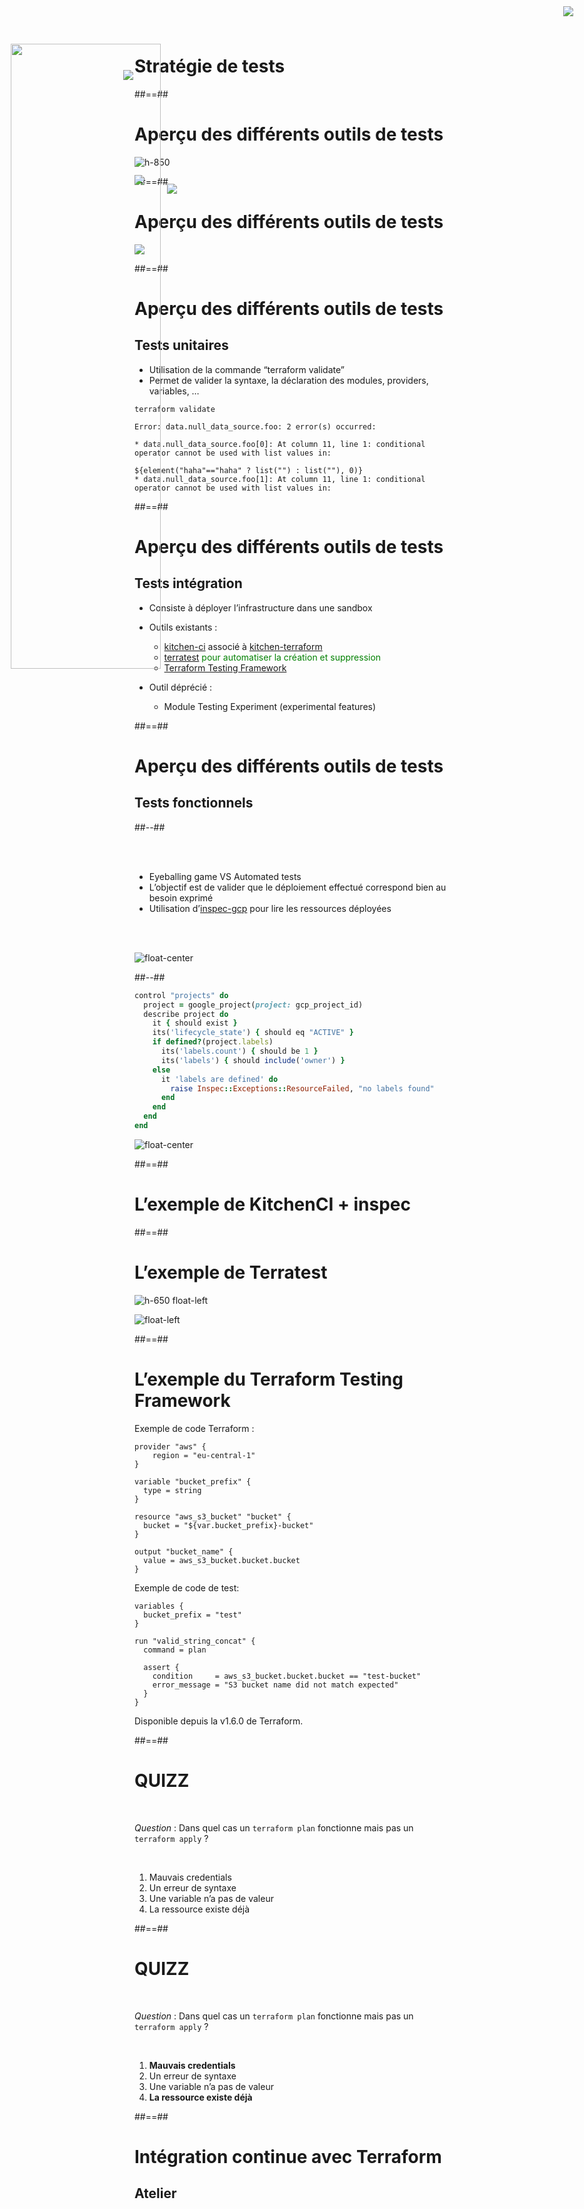 <!-- .slide: class="transition"-->

# Stratégie de tests

##==##
<!-- .slide:-->

# Aperçu des différents outils de tests

![h-850](./assets/images/g418fd663c2_0_825.png)

##==##
<!-- .slide: class="full-center" -->

# Aperçu des différents outils de tests

![](./assets/images/tests.png)

##==##
<!-- .slide: class="with-code-bg-dark"-->

# Aperçu des différents outils de tests

## Tests unitaires

* Utilisation de la commande “terraform validate”
* Permet de valider la syntaxe, la déclaration des modules, providers, variables, …

```plaintext
terraform validate

Error: data.null_data_source.foo: 2 error(s) occurred:

* data.null_data_source.foo[0]: At column 11, line 1: conditional operator cannot be used with list values in:

${element("haha"=="haha" ? list("") : list(""), 0)}
* data.null_data_source.foo[1]: At column 11, line 1: conditional operator cannot be used with list values in:
```
<!-- .element class="big-code" -->

##==##
<!-- .slide: class="with-code-bg-dark"-->

# Aperçu des différents outils de tests

## Tests intégration

<img style="position:fixed;top:10px;right:30px" src="./assets/images/g418fd663c2_0_891.png">

* Consiste à déployer l’infrastructure dans une sandbox
* Outils existants : 
  * [kitchen-ci](https://kitchen.ci) associé à [kitchen-terraform](https://github.com/newcontext-oss/kitchen-terraform)
  * [terratest](https://github.com/gruntwork-io/terratest) 
    <span style="color:green">pour automatiser la création et suppression</span>
  * [Terraform Testing Framework](https://developer.hashicorp.com/terraform/language/tests)

* Outil déprécié :
  * Module Testing Experiment (experimental features)

##==##
<!-- .slide: class="two-column-layout"-->

# Aperçu des différents outils de tests

## Tests fonctionnels

##--##
<!-- .slide: -->

<br/><br/>

* Eyeballing game VS Automated tests
* L’objectif est de valider que le déploiement effectué correspond bien au besoin exprimé
* Utilisation d’[inspec-gcp](https://github.com/inspec/inspec-gcp) pour lire les ressources déployées

<br/><br/>

![float-center](./assets/images/g418fd663c2_0_890.png)

##--##
<!-- .slide: class="with-code-bg-dark"-->

```ruby
control "projects" do
  project = google_project(project: gcp_project_id)
  describe project do
    it { should exist }
    its('lifecycle_state') { should eq "ACTIVE" }
    if defined?(project.labels)
      its('labels.count') { should be 1 }
      its('labels') { should include('owner') }
    else
      it 'labels are defined' do
        raise Inspec::Exceptions::ResourceFailed, "no labels found"
      end
    end
  end
end
```

![float-center](./assets/images/g418fd663c2_0_934.png)

##==##
<!-- .slide:-->

# L’exemple de KitchenCI + inspec


<img style="position:fixed;top:5em;left:30px;height:50%" src="./assets/images/kitchen-sample.png">

<img style="position:fixed;top:20em;left:30px:height:40%" src="./assets/images/inspec-sample.png">

<img style="position:fixed;top:8em;left:15em" src="./assets/images/g418fd663c2_0_891.png">

<img style="position:fixed;top:21em;left:20em" src="./assets/images/g418fd663c2_0_890.png">

##==##
<!-- .slide:-->

# L’exemple de Terratest

![h-650 float-left](./assets/images/terratest_sample.png)

![float-left](./assets/images/terratest_logo.png)

##==##
<!-- .slide:-->

# L’exemple du Terraform Testing Framework

Exemple de code Terraform :
```(hcl-terraform)
provider "aws" {
    region = "eu-central-1"
}

variable "bucket_prefix" {
  type = string
}

resource "aws_s3_bucket" "bucket" {
  bucket = "${var.bucket_prefix}-bucket"
}

output "bucket_name" {
  value = aws_s3_bucket.bucket.bucket
}
```

Exemple de code de test: 
```(hcl-terraform)
variables {
  bucket_prefix = "test"
}

run "valid_string_concat" {
  command = plan

  assert {
    condition     = aws_s3_bucket.bucket.bucket == "test-bucket"
    error_message = "S3 bucket name did not match expected"
  }
}
```

Disponible depuis la v1.6.0 de Terraform.

##==##
<!-- .slide:-->

# QUIZZ

<br/>

*Question* : Dans quel cas un `terraform plan` fonctionne mais pas un `terraform apply` ?

<br/>

1. Mauvais credentials
2. Un erreur de syntaxe
3. Une variable n’a pas de valeur
4. La ressource existe déjà

##==##
<!-- .slide:-->

# QUIZZ

<br/>

*Question* : Dans quel cas un `terraform plan` fonctionne mais pas un `terraform apply` ?

<br/>

1. **Mauvais credentials**
2. Un erreur de syntaxe
3. Une variable n’a pas de valeur
4. **La ressource existe déjà**

##==##
<!-- .slide: class="exercice" -->

# Intégration continue avec Terraform
 
## Atelier
